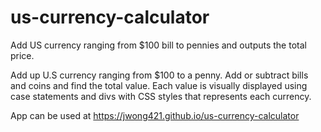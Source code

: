 # us-currency-calculator
Add US currency ranging from $100 bill to pennies and outputs the total price.

Add up U.S currency ranging from $100 to a penny. 
Add or subtract bills and coins and find the total value. 
Each value is visually displayed using case statements and divs with CSS styles that represents each currency.

App can be used at https://jwong421.github.io/us-currency-calculator
